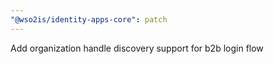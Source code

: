 ```yaml
---
"@wso2is/identity-apps-core": patch
---
```


Add organization handle discovery support for b2b login flow
